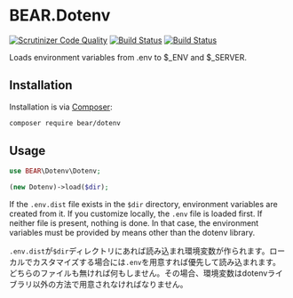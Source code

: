# BEAR.Dotenv

[![Scrutinizer Code Quality](https://scrutinizer-ci.com/g/bearsunday/BEAR.Dotenv/badges/quality-score.png?b=master)](https://scrutinizer-ci.com/g/bearsunday/BEAR.Dotenv/?branch=master)
[![Build Status](https://travis-ci.org/bearsunday/BEAR.Dotenv.svg?branch=master)](https://travis-ci.org/bearsunday/BEAR.Dotenv)
[![Build Status](https://scrutinizer-ci.com/g/bearsunday/BEAR.Dotenv/badges/build.png?b=master)](https://scrutinizer-ci.com/g/bearsunday/BEAR.Dotenv/build-status/master)

Loads environment variables from .env to $_ENV and $_SERVER.

## Installation

Installation is via [Composer](https://getcomposer.org/):

```bash
composer require bear/dotenv
```

## Usage

```php
use BEAR\Dotenv\Dotenv;

(new Dotenv)->load($dir);
```

If the `.env.dist` file exists in the `$dir` directory, environment variables are created from it. If you customize locally, the `.env` file is loaded first.
If neither file is present, nothing is done. In that case, the environment variables must be provided by means other than the dotenv library.

`.env.dist`が`$dir`ディレクトリにあれば読み込まれ環境変数が作られます。ローカルでカスタマイズする場合には`.env`を用意すれば優先して読み込まれます。
どちらのファイルも無ければ何もしません。その場合、環境変数はdotenvライブラリ以外の方法で用意されなければなりません。
